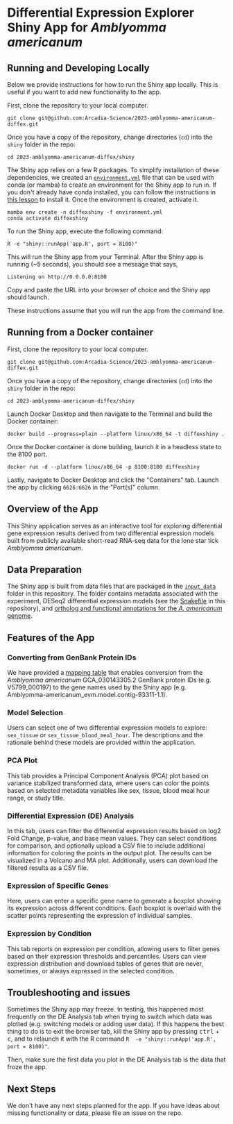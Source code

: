 # Differential Expression Explorer Shiny App for _Amblyomma americanum_

## Running and Developing Locally

Below we provide instructions for how to run the Shiny app locally.
This is useful if you want to add new functionality to the app.

First, clone the repository to your local computer.

```
git clone git@github.com:Arcadia-Science/2023-amblyomma-americanum-diffex.git
```

Once you have a copy of the repository, change directories (`cd`) into the `shiny` folder in the repo:

```
cd 2023-amblyomma-americanum-diffex/shiny
```

The Shiny app relies on a few R packages.
To simplify installation of these dependencies, we created an [`environment.yml`](./environment.yml) file that can be used with conda (or mamba) to create an environment for the Shiny app to run in.
If you don't already have conda installed, you can follow the instructions in [this lesson](https://training.arcadiascience.com/arcadia-users-group/20221017-conda/lesson/) to install it.
Once the environment is created, activate it.

```
mamba env create -n diffexshiny -f environment.yml
conda activate diffexshiny
```

To run the Shiny app, execute the following command:

```
R -e "shiny::runApp('app.R', port = 8100)"
```

This will run the Shiny app from your Terminal.
After the Shiny app is running (~5 seconds), you should see a message that says,

```
Listening on http://0.0.0.0:8100
```

Copy and paste the URL into your browser of choice and the Shiny app should launch.

These instructions assume that you will run the app from the command line.

## Running from a Docker container

First, clone the repository to your local computer.

```
git clone git@github.com:Arcadia-Science/2023-amblyomma-americanum-diffex.git
```

Once you have a copy of the repository, change directories (`cd`) into the `shiny` folder in the repo:

```
cd 2023-amblyomma-americanum-diffex/shiny
```

Launch Docker Desktop and then navigate to the Terminal and build the Docker container:

```
docker build --progress=plain --platform linux/x86_64 -t diffexshiny .
```

Once the Docker container is done building, launch it in a headless state to the 8100 port.

```
docker run -d --platform linux/x86_64 -p 8100:8100 diffexshiny
```

Lastly, navigate to Docker Desktop and click the "Containers" tab.
Launch the app by clicking `6626:6626` in the "Port(s)" column.

## Overview of the App

This Shiny application serves as an interactive tool for exploring differential gene expression results derived from two differential expression models built from publicly available short-read RNA-seq data for the lone star tick _Amblyomma americanum_.

## Data Preparation

The Shiny app is built from data files that are packaged in the [`input_data`](./input_data) folder in this repository.
The folder contains metadata associated with the experiment, DESeq2 differential expression models (see the [Snakefile](../Snakefile) in this repository), and [ortholog and functional annotations for the _A. americanum_ genome](https://github.com/Arcadia-Science/protein-data-curation).

## Features of the App

### Converting from GenBank Protein IDs

We have provided a [mapping table](./mapped_gene_names_GCA_030143305.2.csv) that enables conversion from the _Amblyomma americanum_ GCA_030143305.2 GenBank protein IDs (e.g. V5799_000197) to the gene names used by the Shiny app (e.g. Amblyomma-americanum_evm.model.contig-93311-1.1).

### Model Selection

Users can select one of two differential expression models to explore: `sex_tissue` or `sex_tissue_blood_meal_hour`.
The descriptions and the rationale behind these models are provided within the application.

### PCA Plot

This tab provides a Principal Component Analysis (PCA) plot based on variance stabilized transformed data, where users can color the points based on selected metadata variables like sex, tissue, blood meal hour range, or study title.

### Differential Expression (DE) Analysis

In this tab, users can filter the differential expression results based on log2 Fold Change, p-value, and base mean values.
They can select conditions for comparison, and optionally upload a CSV file to include additional information for coloring the points in the output plot.
The results can be visualized in a Volcano and MA plot.
Additionally, users can download the filtered results as a CSV file.

### Expression of Specific Genes

Here, users can enter a specific gene name to generate a boxplot showing its expression across different conditions.
Each boxplot is overlaid with the scatter points representing the expression of individual samples.

### Expression by Condition

This tab reports on expression per condition, allowing users to filter genes based on their expression thresholds and percentiles.
Users can view expression distribution and download tables of genes that are never, sometimes, or always expressed in the selected condition.

## Troubleshooting and issues

Sometimes the Shiny app may freeze.
In testing, this happened most frequently on the DE Analysis tab when trying to switch which data was plotted (e.g. switching models or adding user data).
If this happens the best thing to do is to exit the browser tab, kill the Shiny app by pressing <kbd>ctrl</kbd> + <kbd>c</kbd>, and to relaunch it with the R command `R 
-e "shiny::runApp('app.R', port = 8100)"`.

Then, make sure the first data you plot in the DE Analysis tab is the data that froze the app.

## Next Steps

We don't have any next steps planned for the app.
If you have ideas about missing functionality or data, please file an issue on the repo.

